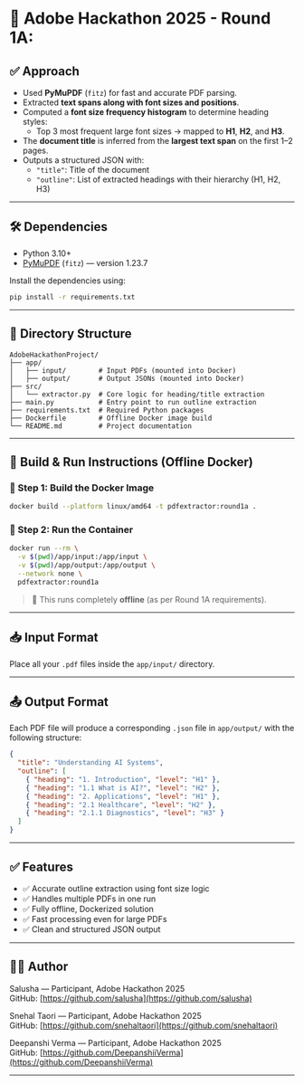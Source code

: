 # 🚀 Adobe Hackathon 2025 - Round 1A: 

## ✅ Approach

- Used **PyMuPDF** (`fitz`) for fast and accurate PDF parsing.
- Extracted **text spans along with font sizes and positions**.
- Computed a **font size frequency histogram** to determine heading styles:
  - Top 3 most frequent large font sizes → mapped to **H1**, **H2**, and **H3**.
- The **document title** is inferred from the **largest text span** on the first 1–2 pages.
- Outputs a structured JSON with:
  - `"title"`: Title of the document
  - `"outline"`: List of extracted headings with their hierarchy (H1, H2, H3)

---

## 🛠️ Dependencies

- Python 3.10+
- [PyMuPDF](https://pymupdf.readthedocs.io/en/latest/) (`fitz`) — version 1.23.7

Install the dependencies using:

```bash
pip install -r requirements.txt
```

---

## 📂 Directory Structure

```
AdobeHackathonProject/
├── app/
│   ├── input/        # Input PDFs (mounted into Docker)
│   ├── output/       # Output JSONs (mounted into Docker)
├── src/
│   └── extractor.py  # Core logic for heading/title extraction
├── main.py           # Entry point to run outline extraction
├── requirements.txt  # Required Python packages
├── Dockerfile        # Offline Docker image build
└── README.md         # Project documentation
```

---

## 🐳 Build & Run Instructions (Offline Docker)

### 🔨 Step 1: Build the Docker Image

```bash
docker build --platform linux/amd64 -t pdfextractor:round1a .
```

### 🚀 Step 2: Run the Container

```bash
docker run --rm \
  -v $(pwd)/app/input:/app/input \
  -v $(pwd)/app/output:/app/output \
  --network none \
  pdfextractor:round1a
```

> 📌 This runs completely **offline** (as per Round 1A requirements).

---

## 📥 Input Format

Place all your `.pdf` files inside the `app/input/` directory.

---

## 📤 Output Format

Each PDF file will produce a corresponding `.json` file in `app/output/` with the following structure:

```json
{
  "title": "Understanding AI Systems",
  "outline": [
    { "heading": "1. Introduction", "level": "H1" },
    { "heading": "1.1 What is AI?", "level": "H2" },
    { "heading": "2. Applications", "level": "H1" },
    { "heading": "2.1 Healthcare", "level": "H2" },
    { "heading": "2.1.1 Diagnostics", "level": "H3" }
  ]
}
```

---

## ✅ Features

- ✅ Accurate outline extraction using font size logic
- ✅ Handles multiple PDFs in one run
- ✅ Fully offline, Dockerized solution
- ✅ Fast processing even for large PDFs
- ✅ Clean and structured JSON output

---

## 👩‍💻 Author

Salusha — Participant, Adobe Hackathon 2025  
GitHub: [https://github.com/salusha](https://github.com/salusha)

Snehal Taori — Participant, Adobe Hackathon 2025  
GitHub: [https://github.com/snehaltaori](https://github.com/snehaltaori)

Deepanshi Verma — Participant, Adobe Hackathon 2025  
GitHub: [https://github.com/DeepanshiiVerma](https://github.com/DeepanshiiVerma)


---
